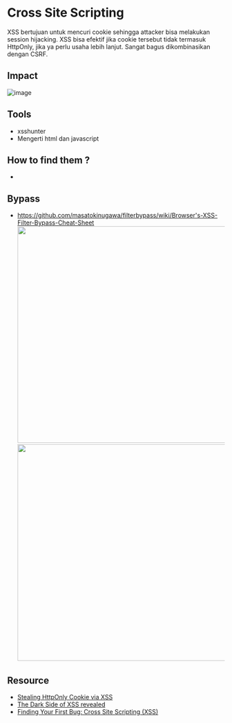 # Cross Site Scripting
XSS bertujuan untuk mencuri cookie sehingga attacker bisa melakukan session hijacking. XSS bisa efektif jika cookie tersebut tidak termasuk HttpOnly, jika ya perlu usaha lebih lanjut. Sangat bagus dikombinasikan dengan CSRF.

## Impact
![image](https://user-images.githubusercontent.com/52058660/127166129-9b157a5d-66bb-41b6-ad9a-005287e4bbeb.png)


## Tools
  - xsshunter
  - Mengerti html dan javascript

## How to find them ?
  - 

## Bypass
  - https://github.com/masatokinugawa/filterbypass/wiki/Browser's-XSS-Filter-Bypass-Cheat-Sheet<br><img width="500" src="https://user-images.githubusercontent.com/52058660/161007476-e5215d5e-1853-4628-a8c3-976857b30e4c.png"><br><img width="500" src="https://user-images.githubusercontent.com/52058660/161008670-e2237d6b-479d-4313-b75f-2e2c4766ee96.png">


  
## Resource
  - [Stealing HttpOnly Cookie via XSS](https://medium.com/@yassergersy/xss-to-session-hijack-6039e11e6a81)
  - [The Dark Side of XSS revealed](https://blog.yeswehack.com/best-practices/the-dark-side-of-xss-revealed/)
  - [Finding Your First Bug: Cross Site Scripting (XSS)](https://www.youtube.com/watch?v=IWbmP0Z-yQg)
